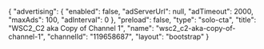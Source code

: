 {
    "advertising": {
        "enabled": false,
        "adServerUrl": null,
        "adTimeout": 2000,
        "maxAds": 100,
        "adInterval": 0
    },
    "preload": false,
    "type": "solo-cta",
    "title": "WSC2_C2 aka Copy of Channel 1",
    "name": "wsc2_c2-aka-copy-of-channel-1",
    "channelId": "119658687",
    "layout": "bootstrap"
}